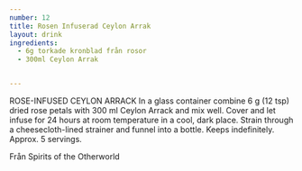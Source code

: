 ```yaml
---
number: 12
title: Rosen Infuserad Ceylon Arrak
layout: drink
ingredients: 
  - 6g torkade kronblad från rosor
  - 300ml Ceylon Arrak


---
```


ROSE-INFUSED CEYLON ARRACK
In a glass container combine 6 g (12 tsp) dried rose petals with 300 ml Ceylon Arrack and
mix well. Cover and let infuse for 24 hours at room temperature in a cool, dark place.
Strain through a cheesecloth-lined strainer and funnel into a bottle. Keeps indefinitely.
Approx. 5 servings.

Från Spirits of the Otherworld